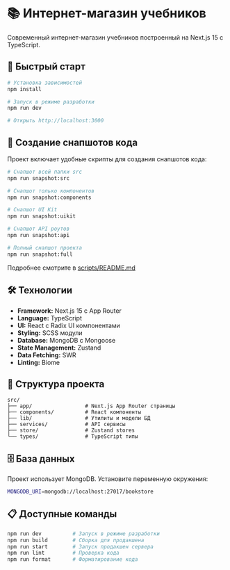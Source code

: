 # 📚 Интернет-магазин учебников

Современный интернет-магазин учебников построенный на Next.js 15 с TypeScript.

## 🚀 Быстрый старт

```bash
# Установка зависимостей
npm install

# Запуск в режиме разработки
npm run dev

# Открыть http://localhost:3000
```

## 📸 Создание снапшотов кода

Проект включает удобные скрипты для создания снапшотов кода:

```bash
# Снапшот всей папки src
npm run snapshot:src

# Снапшот только компонентов
npm run snapshot:components

# Снапшот UI Kit
npm run snapshot:uikit

# Снапшот API роутов
npm run snapshot:api

# Полный снапшот проекта
npm run snapshot:full
```

Подробнее смотрите в [scripts/README.md](scripts/README.md)

## 🛠 Технологии

- **Framework:** Next.js 15 с App Router
- **Language:** TypeScript
- **UI:** React с Radix UI компонентами
- **Styling:** SCSS модули
- **Database:** MongoDB с Mongoose
- **State Management:** Zustand
- **Data Fetching:** SWR
- **Linting:** Biome

## 📁 Структура проекта

```
src/
├── app/                 # Next.js App Router страницы
├── components/          # React компоненты
├── lib/                 # Утилиты и модели БД
├── services/            # API сервисы
├── store/               # Zustand stores
└── types/               # TypeScript типы
```

## 🗄 База данных

Проект использует MongoDB. Установите переменную окружения:

```bash
MONGODB_URI=mongodb://localhost:27017/bookstore
```

## 📋 Доступные команды

```bash
npm run dev          # Запуск в режиме разработки
npm run build        # Сборка для продакшена
npm run start        # Запуск продакшен сервера
npm run lint         # Проверка кода
npm run format       # Форматирование кода

```
